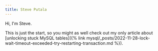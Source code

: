 ```yaml
---
title: Steve Putala
---
```


Hi, I'm Steve.

This is just the start, so you might as well check out my only article about [unlocking stuck MySQL tables]({% link mysql/_posts/2022-11-28-lock-wait-timeout-exceeded-try-restarting-transaction.md %}).
